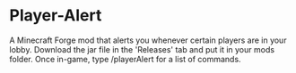 # Player-Alert
A Minecraft Forge mod that alerts you whenever certain players are in your lobby.
Download the jar file in the 'Releases' tab and put it in your mods folder.
Once in-game, type /playerAlert for a list of commands.
